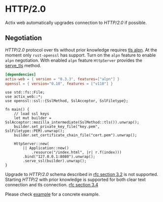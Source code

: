 # HTTP/2.0

Actix web automatically upgrades connection to *HTTP/2.0* if possible.

## Negotiation

*HTTP/2.0* protocol over tls without prior knowledge requires
[tls alpn](https://tools.ietf.org/html/rfc7301). At the moment only
`rust-openssl` has support. Turn on the `alpn` feature to enable `alpn` negotiation.
With enabled `alpn` feature `HttpServer` provides the
[serve_tls](../actix_web/struct.HttpServer.html#method.serve_tls) method.

```toml
[dependencies]
actix-web = { version = "0.3.3", features=["alpn"] }
openssl = { version="0.10", features = ["v110"] }
```

```rust,ignore
use std::fs::File;
use actix_web::*;
use openssl::ssl::{SslMethod, SslAcceptor, SslFiletype};

fn main() {
    // load ssl keys
    let mut builder = SslAcceptor::mozilla_intermediate(SslMethod::tls()).unwrap();
    builder.set_private_key_file("key.pem", SslFiletype::PEM).unwrap();
    builder.set_certificate_chain_file("cert.pem").unwrap();

    HttpServer::new(
        || Application::new()
            .resource("/index.html", |r| r.f(index)))
        .bind("127.0.0.1:8080").unwrap();
        .serve_ssl(builder).unwrap();
}
```

Upgrade to *HTTP/2.0* schema described in
[rfc section 3.2](https://http2.github.io/http2-spec/#rfc.section.3.2) is not supported.
Starting *HTTP/2* with prior knowledge is supported for both clear text connection
and tls connection. [rfc section 3.4](https://http2.github.io/http2-spec/#rfc.section.3.4)

Please check [example](https://github.com/actix/actix-web/tree/master/examples/tls)
for a concrete example.

